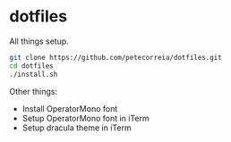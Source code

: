 # dotfiles
All things setup.

```bash
git clone https://github.com/petecorreia/dotfiles.git
cd dotfiles
./install.sh
```

Other things:

- Install OperatorMono font
- Setup OperatorMono font in iTerm
- Setup dracula theme in iTerm
